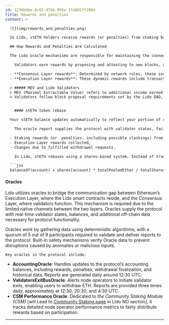 ```yaml
---
id: 1236bbbe-8c65-4f84-995e-1510d1ff260e
title: Rewards and penalties
content: >

  ![](img/rewards_and_penalties.png)

  In Lido, stETH holders receive rewards (or penalties) from staking based on the performance of Lido-participating validators in Ethereum’s proof-of-stake network. As stETH is a rebasing token, rewards are continuously (on a daily basis) reflected in your stETH balance, providing a seamless staking experience. For users who prefer a value-accruing token approach, stETH can also be wrapped into wstETH.

  ## How Rewards and Penalties Are Calculated

  The Lido oracle mechanisms are responsible for maintaining the connection between the Execution Layer and Consensus Layer portions of the Lido protocol. As a part of this set of activities, oracles synchronize data between the Execution and Consensus Layers, reflecting validator rewards and penalties for stETH holders via the daily rebase mechanism.

    Validators earn rewards by proposing and attesting to new blocks, activities critical to Ethereum’s security. Rewards and penalties are determined algorithmically by the Ethereum consensus mechanism and depend on factors like validator uptime, correctness, and timeliness of duty performance, and general network conditions. Validator rewards come in two forms:

  - **Consensus Layer rewards**: Determined by network rules, these include block proposal and attestation rewards, distributed predictably based on validator performance.
  - **Execution Layer rewards**: These dynamic rewards include transaction tips (priority fees) and possible Maximal Extractable Value (MEV) rewards, which depend on demand for blockspace, network congestion, and  block building effectiveness.

  > ##### MEV and Lido Validators
  > MEV (Maximal Extractable Value) refers to additional income earned by validators through optimized transaction ordering in block proposals. Using tools such as MEV-Boost, validators can outsource block building activities to  block builders and MEV searchers to capture extra value. For blocks proposed by Lido validators, MEV rewards are sent by builders to the Lido Execution Rewards Vault, meaning that  this  income benefits both node operators as well as stETH holders.
  > Validators follow block proposal requirements set by the Lido DAO, which guides  staker benefits while maintaining network fairness.


    #### stETH token rebase

  Your stETH balance updates automatically to reflect your portion of rewards earned or penalties incurred by the wider Lido validator set, ensuring your balance updates automatically without any required user action. This process, known as a token rebase, occurs daily around 12:30 UTC based on data provided by the Lido AccountingOracle, though the exact timing may vary.

    The oracle report supplies the protocol with validator states, facilitates stETH withdrawal requests, and adjusts the total stETH supply (reflecting the rewards or penalties accrued by the validators underlying the protocol). The rebasing process algorithmically updates balances to account for:

  - Staking rewards (or  penalties, including possible slashings) from the Consensus Layer,
  - Execution Layer rewards collected,
  - Changes due to fulfilled withdrawal requests.

    In Lido, stETH rebases using a shares-based system. Instead of tracking individual balances directly, the protocol records the share of the total pool owned by each account. Your balance is calculated as:

  ```jsx
  balanceOf(account) = shares[account] * totalPooledEther / totalShares
  ```

  #### Oracles

  Lido utilizes oracles to bridge the communication gap between Ethereum’s Execution Layer, where the Lido smart contracts reside, and the Consensus Layer, where validators function. This mechanism is required due to the limited native channels between the two layers. Oracles supply the protocol with real-time validator states, balances, and additional off-chain data necessary for protocol functionality.

  Oracles work by gathering data using deterministic algorithms, with a quorum of 5 out of 9 participants required to validate and deliver reports to the protocol. Built-in safety mechanisms verify Oracle data to prevent disruptions caused by anomalies or malicious inputs.

    Key oracles in the protocol include:

  - **AccountingOracle**: Handles updates to the protocol’s accounting balances, including rewards, penalties, withdrawal finalization, and historical data. Reports are generated daily around 12:30 UTC.
  - **ValidatorsExitBusOracle**: Alerts node operators to initiate validator exits, enabling users to withdraw ETH. Reports are provided three times daily, approximately at 12:30, 20:30, and 4:30 UTC.
  - **CSM Performance Oracle**: Dedicated to *the Community Staking Module (CSM)* [will Lead to [Community Staking page](https://www.notion.so/HLW-new-structure-202bf633d0c98056a6ddf8e3b682e23d?pvs=21) in Lido NO section], it tracks detailed node operator performance metrics to fairly distribute rewards based on participation.
---
```

